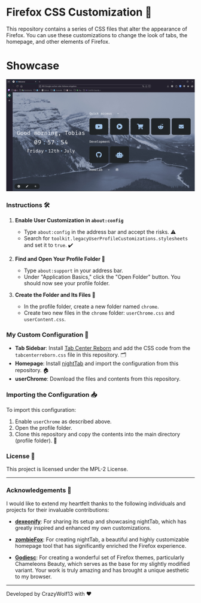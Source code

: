 # Firefox CSS Customization 🚀
This repository contains a series of CSS files that alter the appearance of Firefox. You can use these customizations to change the look of tabs, the homepage, and other elements of Firefox.

# Showcase
![Showcase](./gh-assets/showcase.png)

### Instructions 🛠️

1. **Enable User Customization in `about:config`**

   - Type `about:config` in the address bar and accept the risks. ⚠️
   - Search for `toolkit.legacyUserProfileCustomizations.stylesheets` and set it to `true`. ✔️

2. **Find and Open Your Profile Folder 📁**

   - Type `about:support` in your address bar.
   - Under "Application Basics," click the "Open Folder" button. You should now see your profile folder.

3. **Create the Folder and Its Files 📂**

   - In the profile folder, create a new folder named `chrome`.
   - Create two new files in the `chrome` folder: `userChrome.css` and `userContent.css`.

### My Custom Configuration 🌟

- **Tab Sidebar**: Install [Tab Center Reborn](https://addons.mozilla.org/en-US/firefox/addon/tab-center-reborn/) and add the CSS code from the `tabcenterreborn.css` file in this repository. 🗂️
- **Homepage**: Install [nightTab](https://addons.mozilla.org/en-US/firefox/addon/nighttab/) and import the configuration from this repository. 🏠
- **userChrome**: Download the files and contents from this repository.

### Importing the Configuration 📥

To import this configuration:
1. Enable `userChrome` as described above.
2. Open the profile folder.
3. Clone this repository and copy the contents into the main directory (profile folder). 🔄

### License 📜

This project is licensed under the MPL-2 License.

---

### Acknowledgements 🙏

I would like to extend my heartfelt thanks to the following individuals and projects for their invaluable contributions:

- **[dexeonify](https://github.com/dexeonify/firefox-css)**: For sharing its setup and showcasing nightTab, which has greatly inspired and enhanced my own customizations.
  
- **[zombieFox](https://github.com/zombieFox/nightTab)**: For creating nightTab, a beautiful and highly customizable homepage tool that has significantly enriched the Firefox experience.
  
- **[Godiesc](https://github.com/Godiesc/Chameleons-Beauty)**: For creating a wonderful set of Firefox themes, particularly Chameleons Beauty, which serves as the base for my slightly modified variant. Your work is truly amazing and has brought a unique aesthetic to my browser.

---

Developed by CrazyWolf13 with ❤️
